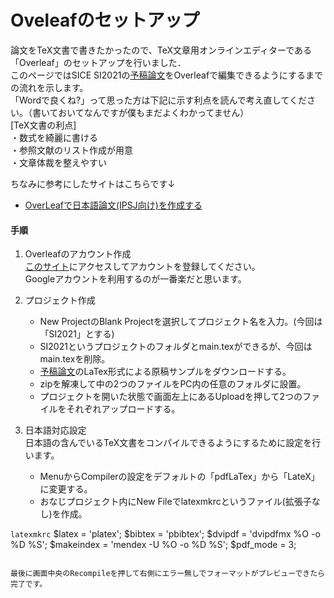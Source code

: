 # Oveleafのセットアップ

論文をTeX文書で書きたかったので、TeX文章用オンラインエディターである「Overleaf」のセットアップを行いました．  
このページではSICE SI2021の[予稿論文](https://sice-si.org/conf/si2021/paper_instructions.html)をOverleafで編集できるようにするまでの流れを示します。  
「Wordで良くね?」って思った方は下記に示す利点を読んで考え直してください。（書いておいてなんですが僕もまだよくわかってません）  
[TeX文書の利点]  
    ・数式を綺麗に書ける  
    ・参照文献のリスト作成が用意  
    ・文章体裁を整えやすい  

ちなみに参考にしたサイトはこちらです↓  
- [OverLeafで日本語論文(IPSJ向け)を作成する](https://qiita.com/kazutaka708/items/bd474bddf50cb4405c1f)  

#### 手順

1. Overleafのアカウント作成  
    [このサイト](https://github.com/tomson784/ros_tutorial)にアクセスしてアカウントを登録してください。  
    Googleアカウントを利用するのが一番楽だと思います。

2. プロジェクト作成  
    - New ProjectのBlank Projectを選択してプロジェクト名を入力。(今回は「SI2021」とする)
    - SI2021というプロジェクトのフォルダとmain.texができるが、今回はmain.texを削除。
    - [予稿論文](https://sice-si.org/conf/si2021/paper_instructions.html)のLaTex形式による原稿サンプルをダウンロードする。
    - zipを解凍して中の2つのファイルをPC内の任意のフォルダに設置。
    - プロジェクトを開いた状態で画面左上にあるUploadを押して2つのファイルをそれぞれアップロードする。

3. 日本語対応設定  
    日本語の含んでいるTeX文書をコンパイルできるようにするために設定を行います。
    - MenuからCompilerの設定をデフォルトの「pdfLaTex」から「LateX」に変更する。
    - おなじプロジェクト内にNew Fileでlatexmkrcというファイル(拡張子なし)を作成。

 ```latexmkrc```
 $latex = 'platex';
 $bibtex = 'pbibtex';
 $dvipdf = 'dvipdfmx %O -o %D %S';
 $makeindex = 'mendex -U %O -o %D %S';
 $pdf_mode = 3;

 ```

最後に画面中央のRecompileを押して右側にエラー無しでフォーマットがプレビューできたら完了です。
